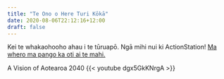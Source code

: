 ```yaml
---
title: "Te Ono o Here Turi Kōkā"
date: 2020-08-06T22:12:16+12:00
draft: false
---
```

Kei te whakaohooho ahau i te tūruapō. Ngā mihi nui ki ActionStation! [Ma whero ma pango ka oti ai te mahi. ](https://www.rnz.co.nz/national/programmes/teahikaa/audio/20164638/whakatauki-mo-25-o-kohitatea-january-2015)

A Vision of Aotearoa 2040
{{< youtube dgx5GkKNrgA >}}